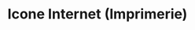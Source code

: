 ---
title: "Icone Internet (Imprimerie)"
url: /saint-andiol/icone-internet-imprimerie/
shop: copyshop
---